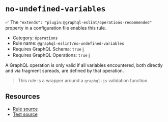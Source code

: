 # `no-undefined-variables`

✅ The `"extends": "plugin:@graphql-eslint/operations-recommended"` property in a configuration file enables this rule.

- Category: `Operations`
- Rule name: `@graphql-eslint/no-undefined-variables`
- Requires GraphQL Schema: `true` [ℹ️](../../README.md#extended-linting-rules-with-graphql-schema)
- Requires GraphQL Operations: `true` [ℹ️](../../README.md#extended-linting-rules-with-siblings-operations)

A GraphQL operation is only valid if all variables encountered, both directly and via fragment spreads, are defined by that operation.

> This rule is a wrapper around a `graphql-js` validation function.

## Resources

- [Rule source](https://github.com/graphql/graphql-js/blob/main/src/validation/rules/NoUndefinedVariablesRule.ts)
- [Test source](https://github.com/graphql/graphql-js/tree/main/src/validation/__tests__/NoUndefinedVariablesRule-test.ts)
